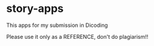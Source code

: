 # story-apps
This apps for my submission in Dicoding

Please use it only as a REFERENCE, don't do plagiarism!!
